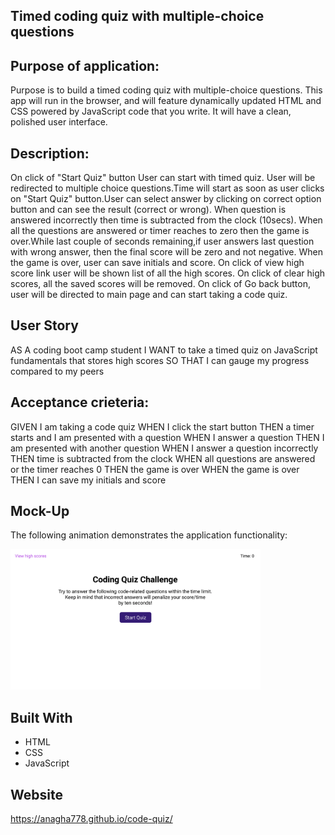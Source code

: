 ## Timed coding quiz with multiple-choice questions

## Purpose of application:
Purpose is to build a timed coding quiz with multiple-choice questions. This app will run in the browser, and will feature dynamically updated HTML and CSS powered by JavaScript code that you write. It will have a clean, polished user interface.

## Description:
On click of "Start Quiz" button User can start with timed quiz. User will be redirected to multiple choice questions.Time will start as soon as user clicks on "Start Quiz" button.User can select answer by clicking on correct option button and can see the result (correct or wrong). When question is answered incorrectly then time is subtracted from the clock (10secs).
When all the questions are answered or timer reaches to zero then the game is over.While last couple of seconds remaining,if user answers last question with wrong answer, then the final score will be zero and not negative. 
When the game is over, user can save initials and score.
On click of view high score link user will be shown list of all the high scores. On click of clear high scores, all the saved scores will be removed.
On click of Go back button, user will be directed to main page and can start taking a code quiz.

## User Story
AS A coding boot camp student
I WANT to take a timed quiz on JavaScript fundamentals that stores high scores
SO THAT I can gauge my progress compared to my peers

## Acceptance crieteria:
GIVEN I am taking a code quiz
WHEN I click the start button
THEN a timer starts and I am presented with a question
WHEN I answer a question
THEN I am presented with another question
WHEN I answer a question incorrectly
THEN time is subtracted from the clock
WHEN all questions are answered or the timer reaches 0
THEN the game is over
WHEN the game is over
THEN I can save my initials and score

## Mock-Up
The following animation demonstrates the application functionality:

<div>
    <img src="./assets/images/quiz.gif" width="400px"/> 
</div>

## Built With
* HTML
* CSS
* JavaScript

## Website

https://anagha778.github.io/code-quiz/
